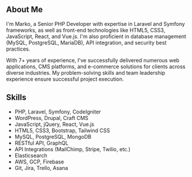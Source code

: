 ## About Me

I'm Marko, a Senior PHP Developer with expertise in Laravel and Symfony frameworks, as well as front-end technologies like HTML5, CSS3, JavaScript, React, and Vue.js. I'm also proficient in database management (MySQL, PostgreSQL, MariaDB), API integration, and security best practices.

With 7+ years of experience, I've successfully delivered numerous web applications, CMS platforms, and e-commerce solutions for clients across diverse industries. My problem-solving skills and team leadership experience ensure successful project execution.

## Skills

- PHP, Laravel, Symfony, CodeIgniter
- WordPress, Drupal, Craft CMS
- JavaScript, jQuery, React, Vue.js
- HTML5, CSS3, Bootstrap, Tailwind CSS
- MySQL, PostgreSQL, MongoDB
- RESTful API, GraphQL
- API Integrations (MailChimp, Stripe, Twilio, etc.)
- Elasticsearch
- AWS, GCP, Firebase
- Git, Jira, Trello, Asana
